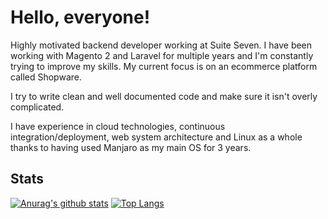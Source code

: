 # Hello, everyone!

Highly motivated backend developer working at Suite Seven. I have been working with Magento 2 and Laravel for multiple years and I'm constantly trying to improve my skills. My current focus is on an ecommerce platform called Shopware.

I try to write clean and well documented code and make sure it isn't overly complicated.

I have experience in cloud technologies, continuous integration/deployment, web system architecture and Linux as a whole thanks to having used Manjaro as my main OS for 3 years.

## Stats
[![Anurag's github stats](https://github-readme-stats.vercel.app/api?username=Alphaegen&show_icons=true&line_height=27&count_private=true&title_color=ffffff&text_color=c9cacc&icon_color=2bbc8a&bg_color=1d1f21&hide_border=true&count_private=true)](https://github.com/Alphaegen/Alphaegen)
[![Top Langs](https://github-readme-stats.vercel.app/api/top-langs/?username=Alphaegen&show_icons=true&line_height=27&count_private=true&title_color=ffffff&text_color=c9cacc&icon_color=2bbc8a&bg_color=1d1f21&hide_border=true&count_private=true)](https://github.com/Alphaegen/Alphaegen)


<!-- links to your social media accounts -->

[1]: https://twitter.com/Alphaegen
[2]: https://github.com/Alphaegen
[3]: https://www.linkedin.com/in/niekvlam/
[4]: https://www.instagram.com/alphaegen/
[5]: https://www.facebook.com/Alphaegen/
